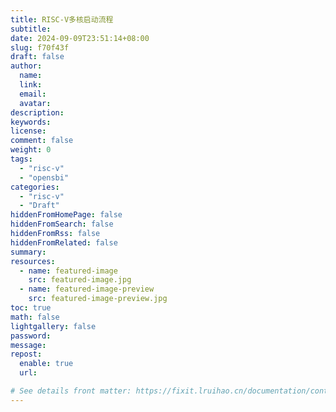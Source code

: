 ```yaml
---
title: RISC-V多核启动流程
subtitle:
date: 2024-09-09T23:51:14+08:00
slug: f70f43f
draft: false
author:
  name:
  link:
  email:
  avatar:
description:
keywords:
license:
comment: false
weight: 0
tags:
  - "risc-v"
  - "opensbi"
categories:
  - "risc-v"
  - "Draft"
hiddenFromHomePage: false
hiddenFromSearch: false
hiddenFromRss: false
hiddenFromRelated: false
summary:
resources:
  - name: featured-image
    src: featured-image.jpg
  - name: featured-image-preview
    src: featured-image-preview.jpg
toc: true
math: false
lightgallery: false
password:
message:
repost:
  enable: true
  url:

# See details front matter: https://fixit.lruihao.cn/documentation/content-management/introduction/#front-matter
---
```


<!--more-->
